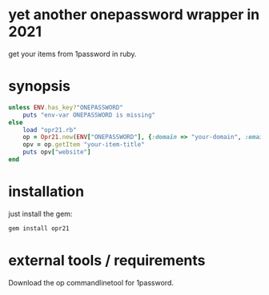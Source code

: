 
# yet another onepassword wrapper in 2021

get your items from 1password in ruby.

# synopsis

```ruby
unless ENV.has_key?"ONEPASSWORD"
    puts "env-var ONEPASSWORD is missing"
else
    load "opr21.rb"
    op = Opr21.new(ENV["ONEPASSWORD"], {:domain => "your-domain", :email => "your-email", :secret => "your-secret"})
    opv = op.getItem "your-item-title"
    puts opv["website"]
end
```

# installation

just install the gem:

```bash
gem install opr21
```

# external tools / requirements

Download the op commandlinetool for 1password.

